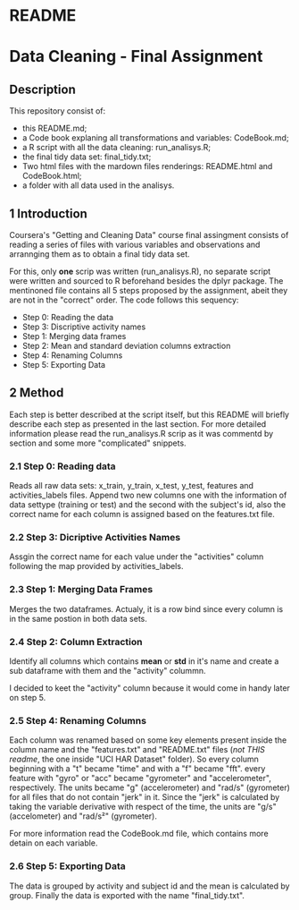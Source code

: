 # README
# Data Cleaning - Final Assignment

## Description

This repository consist of:

- this README.md;
- a Code book explaning all transformations and variables: CodeBook.md;
- a R script with all the data cleaning: run_analisys.R;
- the final tidy data set: final_tidy.txt;
- Two html files with the mardown files renderings: README.html and 
CodeBook.html;
- a folder with all data used in the analisys.

## 1 Introduction

Coursera's "Getting and Cleaning Data" course final assingment consists of 
reading a series of files with various variables and observations and arrannging
them as to obtain a final tidy data set.

For this, only **one** scrip was written (run_analisys.R), no separate script were
written and sourced to R beforehand besides the dplyr package. 
The mentinoned file contains all 5 steps proposed by the assignment, abeit they
are not in the "correct" order. The code follows this sequency:

- Step 0: Reading the data 
- Step 3: Discriptive activity names
- Step 1: Merging data frames
- Step 2: Mean and standard deviation columns extraction
- Step 4: Renaming Columns
- Step 5: Exporting Data


## 2 Method

Each step is better described at the script itself, but this README will briefly
describe each step as presented in the last section. For more detailed 
information please read the run_analisys.R scrip as it was commentd by section 
and some more "complicated" snippets.

### 2.1 Step 0: Reading data

Reads all raw data sets: x_train, y_train, x_test, y_test, features and 
activities_labels files. Append two new columns one with the information of data
settype (training or test) and the second with the subject's id, also the
correct name for each column is assigned based on the features.txt file.

### 2.2 Step 3: Dicriptive Activities Names

Assgin the correct name for each value under the "activities" column following 
the map provided by activities_labels.

### 2.3 Step 1: Merging Data Frames

Merges the two dataframes. Actualy, it is a row bind since every column is in
the same postion in both data sets.

### 2.4 Step 2: Column Extraction

Identify all columns which contains **mean** or **std** in it's name and create
a sub dataframe with them and the "activity" colummn.

I decided to keet the "activity" column because it would come in handy later on 
step 5.

### 2.5 Step 4: Renaming Columns

Each column was renamed based on some key elements present inside the column
name and the "features.txt" and "README.txt" files (*not THIS readme*, the one
inside "UCI HAR Dataset" folder). So every column beginning with a "t" became
"time" and with a "f" became "fft". every feature with "gyro" or "acc" became 
"gyrometer" and "accelerometer", respectively. The units became "g" 
(accelerometer) and "rad/s" (gyrometer) for all files that do not contain "jerk"
in it. Since the "jerk" is calculated by taking the variable derivative with 
respect of the time, the units are "g/s" (accelometer) and "rad/s²" (gyrometer).

For more information read the CodeBook.md file, which contains more detain on 
each variable.

### 2.6 Step 5: Exporting Data

The data is grouped by activity and subject id and the mean is calculated 
by group. Finally the data is exported with the name "final_tidy.txt".




